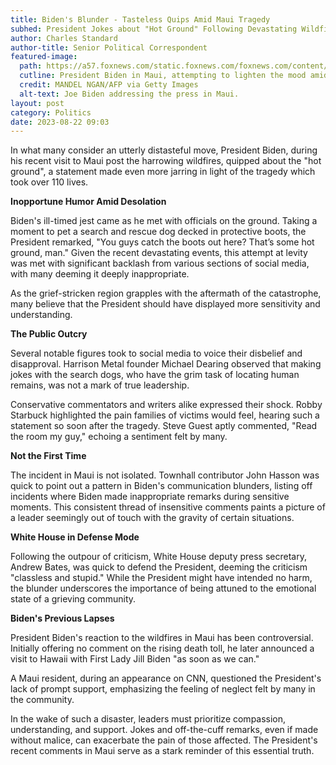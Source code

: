```yaml
---
title: Biden's Blunder - Tasteless Quips Amid Maui Tragedy
subhed: President Jokes about "Hot Ground" Following Devastating Wildfires that Claimed Over 110 Lives
author: Charles Standard
author-title: Senior Political Correspondent
featured-image: 
  path: https://a57.foxnews.com/static.foxnews.com/foxnews.com/content/uploads/2023/08/640/320/GettyImages-1614738107.jpg?ve=1&tl=1
  cutline: President Biden in Maui, attempting to lighten the mood amid disaster.
  credit: MANDEL NGAN/AFP via Getty Images
  alt-text: Joe Biden addressing the press in Maui.
layout: post
category: Politics
date: 2023-08-22 09:03
---
```


In what many consider an utterly distasteful move, President Biden, during his recent visit to Maui post the harrowing wildfires, quipped about the "hot ground", a statement made even more jarring in light of the tragedy which took over 110 lives.

**Inopportune Humor Amid Desolation**

Biden's ill-timed jest came as he met with officials on the ground. Taking a moment to pet a search and rescue dog decked in protective boots, the President remarked, "You guys catch the boots out here? That’s some hot ground, man." Given the recent devastating events, this attempt at levity was met with significant backlash from various sections of social media, with many deeming it deeply inappropriate.

As the grief-stricken region grapples with the aftermath of the catastrophe, many believe that the President should have displayed more sensitivity and understanding.

**The Public Outcry**

Several notable figures took to social media to voice their disbelief and disapproval. Harrison Metal founder Michael Dearing observed that making jokes with the search dogs, who have the grim task of locating human remains, was not a mark of true leadership.

Conservative commentators and writers alike expressed their shock. Robby Starbuck highlighted the pain families of victims would feel, hearing such a statement so soon after the tragedy. Steve Guest aptly commented, "Read the room my guy," echoing a sentiment felt by many.

**Not the First Time**

The incident in Maui is not isolated. Townhall contributor John Hasson was quick to point out a pattern in Biden's communication blunders, listing off incidents where Biden made inappropriate remarks during sensitive moments. This consistent thread of insensitive comments paints a picture of a leader seemingly out of touch with the gravity of certain situations.

**White House in Defense Mode**

Following the outpour of criticism, White House deputy press secretary, Andrew Bates, was quick to defend the President, deeming the criticism "classless and stupid." While the President might have intended no harm, the blunder underscores the importance of being attuned to the emotional state of a grieving community.

**Biden's Previous Lapses**

President Biden's reaction to the wildfires in Maui has been controversial. Initially offering no comment on the rising death toll, he later announced a visit to Hawaii with First Lady Jill Biden "as soon as we can."

A Maui resident, during an appearance on CNN, questioned the President's lack of prompt support, emphasizing the feeling of neglect felt by many in the community.

In the wake of such a disaster, leaders must prioritize compassion, understanding, and support. Jokes and off-the-cuff remarks, even if made without malice, can exacerbate the pain of those affected. The President's recent comments in Maui serve as a stark reminder of this essential truth.
